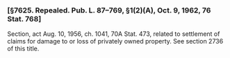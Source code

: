 ### [§7625. Repealed. Pub. L. 87–769, §1(2)(A), Oct. 9, 1962, 76 Stat. 768] ###

Section, act Aug. 10, 1956, ch. 1041, 70A Stat. 473, related to settlement of claims for damage to or loss of privately owned property. See section 2736 of this title.